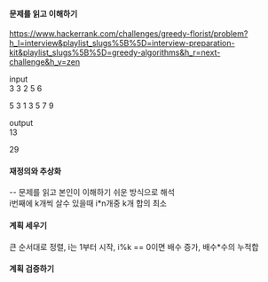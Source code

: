 #### 문제를 읽고 이해하기
https://www.hackerrank.com/challenges/greedy-florist/problem?h_l=interview&playlist_slugs%5B%5D=interview-preparation-kit&playlist_slugs%5B%5D=greedy-algorithms&h_r=next-challenge&h_v=zen

input</br>
3 3
2 5 6

5 3
1 3 5 7 9


output</br>
13

29
 
#### 재정의와 추상화<br>
-- 문제를 읽고 본인이 이해하기 쉬운 방식으로 해석<br>
i번째에 k개씩 살수 있을때 i*n개중 k개 합의 최소 

#### 계획 세우기<br>
큰 순서대로 정렬, i는 1부터 시작, i%k == 0이면 배수 증가, 배수*수의 누적합

#### 계획 검증하기
